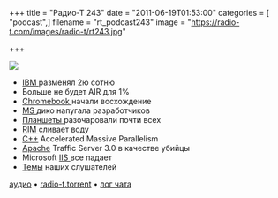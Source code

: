 +++
title = "Радио-Т 243"
date = "2011-06-19T01:53:00"
categories = [ "podcast",]
filename = "rt_podcast243"
image = "https://radio-t.com/images/radio-t/rt243.jpg"

+++

![](https://radio-t.com/images/radio-t/rt243.jpg)

- [IBM ](http://blogs.wsj.com/digits/2011/06/16/happy-100th-birthday-ibm/?mod=e2tw)разменял 2ю сотню
- Больше не будет AIR для 1%
- [Chromebook ](http://habrahabr.ru/blogs/google_chrome/121187/)начали восхождение
- [MS ](http://arstechnica.com/microsoft/news/2011/06/html5-centric-windows-8-leaves-microsoft-developers-horrified.ars)дико напугала разработчиков
- [Планшеты ](http://www.mobile-review.com/fullnews/main/2011/June/17.shtml)разочаровали почти всех
- [RIM ](http://www.loopinsight.com/2011/06/16/rim-implodes-announces-layoffs-500000-playbooks-shipped/)сливает воду
- [C++](http://habrahabr.ru/blogs/cpp/121941/) Accelerated Massive Parallelism
- [Apache](http://www.opennet.ru/opennews/art.shtml?num=30868) Traffic Server 3.0 в качестве убийцы
- Microsoft [IIS ](http://habrahabr.ru/blogs/internet/120839/)все падает
- [Темы](/p/2011/06/15/prep-243/) наших слушателей

[аудио](https://archive.rucast.net/radio-t/media/rt_podcast243.mp3) • [radio-t.torrent](http://www.radio-t.com/torrents/rt_podcast243.mp3.torrent) • [лог чата](http://chat.radio-t.com/logs/radio-t-243.html)<audio src="https://archive.rucast.net/radio-t/media/rt_podcast243.mp3" preload="none"></audio>
